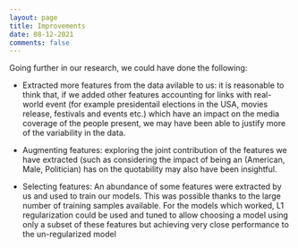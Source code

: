 ```yaml
---
layout: page
title: Improvements
date: 08-12-2021
comments: false
---
```


Going further in our research, we could have done the following:

- Extracted more features from the data avilable to us:
it is reasonable to think that, if we added other features accounting for links with real-world event (for example presidentail elections in the USA, movies release, festivals and events etc.) which have an impact on the media coverage of the people present, we may have been able to justify more of the variability in the data.


- Augmenting features:
exploring the joint contribution of the features we have extracted (such as considering the impact of being an (American, Male, Politician) has on the quotability may also have been insightful.


- Selecting features:
An abundance of some features were extracted by us and used to train our models. This was possible thanks to the large number of training samples available. For the models which worked, L1 regularization could be used and tuned to allow choosing a model using only a subset of these features but achieving very close performance to the un-regularized model
